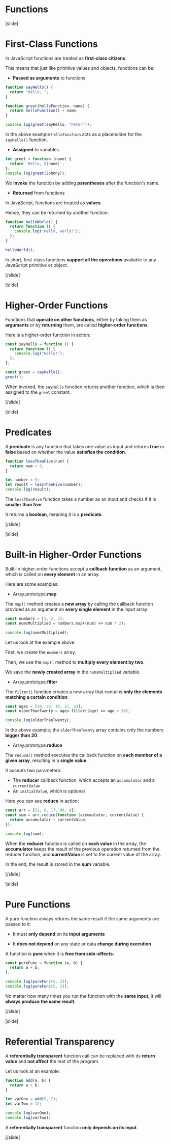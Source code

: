 # Functions

[slide]

# First-Class Functions


In JavaScript functions are treated as **first-class citizens**.

This means that just like primitive values and objects, functions can be:

- **Passed as arguments** to functions

```js live
function sayHello() {
  return "Hello, ";
}

function greet(helloFunction, name) {
  return helloFunction() + name;
}

console.log(greet(sayHello, "Peter"));
```

In the above example `helloFunction` acts as a placeholder for the `sayHello()` function.

- **Assigned** to variables

```js live
let greet = function (name) {
  return `Hello, ${name}`;
};
console.log(greet(Johnny));
```

We **invoke** the function by adding **parentheses** after the function's name.

- **Returned** from functions

In JavaScript, functions are treated as **values**.

Hence, they can be returned by another function:

```js live
function helloWorld() {
  return function () {
    console.log("Hello, world!");
  };
}

helloWorld();
```

In short, first-class functions **support all the operations** available to any JavaScript primitive or object.

[/slide]

[slide]

# Higher-Order Functions

Functions that **operate on other functions**, either by taking them as **arguments** or by **returning** them, are called **higher-order functions**.

Here is a higher-order function in action:

```js live
const sayHello = function () {
  return function () {
    console.log("Hello!");
  };
};

const greet = sayHello();
greet();
```

When invoked, the `sayHello` function returns another function, which is then assigned to the `greet` constant.

[/slide]

[slide]

# Predicates


A **predicate** is any function that takes one value as input and returns **true** or **false** based on whether the value **satisfies the condition**.

```js live
function lessThanFive(num) {
  return num < 5;
}

let number = 5;
let result = lessThanFive(number);
console.log(result);
```

The `lessThanFive` function takes a number as an input and checks if it is **smaller than five**.

It returns a **boolean**, meaning it is a **predicate**.

[/slide]

[slide]

# Built-in Higher-Order Functions

Built\-in higher-order functions accept a **callback function** as an argument, which is called on **every element** in an array.

Here are some examples:

- Array.prototype.**map**

The `map()` method creates a **new array** by calling the callback function provided as an argument on **every single element** in the input array:

```js live
const numbers = [1, 2, 3];
const numsMultiplied = numbers.map((num) => num * 2);

console.log(numsMultiplied);
```

Let us look at the example above.

First, we create the `numbers` array.

Then, we use the `map()` method to **multiply every element by two**.

We save the **newly created array** in the `numsMultiplied` variable.

- Array.prototype.**filter**

The `filter()` function creates a new array that contains **only the elements matching a certain condition**:

```js live
const ages = [18, 20, 19, 27, 23];
const olderThanTwenty = ages.filter((age) => age > 20);

console.log(olderThanTwenty);
```

In the above example, the `olderThanTwenty` array contains only the numbers **bigger than 20**.

- Array.prototype.**reduce**

The `reduce()` method executes the callback function on **each member of a given array**, resulting in a **single value**.

It accepts two parameters:

- The **reducer** callback function, which accepts an `accumulator` and a `currentValue`
- An `initialValue`, which is optional

Here you can see **reduce** in action:

```js live
const arr = [51, 8, 17, 80, 4];
const sum = arr.reduce(function (accumulator, currentValue) {
  return accumulator + currentValue;
});

console.log(sum);
```

When the **reducer** function is called on **each value** in the array, the **accumulator** keeps the result of the previous operation returned from the reducer function, and **currentValue** is set to the current value of the array.

In the end, the result is stored in the **sum** variable.

[/slide]

[slide]

# Pure Functions

A pure function always returns the same result if the same arguments are passed to it:

- It must **only depend** on its **input arguments**

- It **does not depend** on any state or data **change during execution**

A function is **pure** when it is **free from side-effects**:

```js live
const pureFunc = function (a, b) {
  return a + b;
};

console.log(pureFunc(5, 2));
console.log(pureFunc(5, 2));
```

No matter how many times you run the function with the **same input**, it will **always produce the same result**.

[/slide]

[slide]

# Referential Transparency


A **referentially transparent** function call can be replaced with its **return value** and **not affect** the rest of the program.

Let us look at an example:

```js live
function add(a, b) {
  return a + b;
}

let varOne = add(5, 7);
let varTwo = 12;

console.log(varOne);
console.log(varTwo);
```

A **referentially transparent** function **only depends on its input**.

[/slide]
